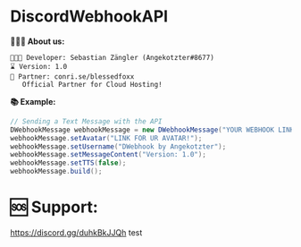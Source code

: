 # DiscordWebhookAPI

**👨🏻‍🚀  About us:**

```
👨🏻‍💻 Developer: Sebastian Zängler (Angekotzter#8677)
⌛ Version: 1.0
👯 Partner: conri.se/blessedfoxx
   Official Partner for Cloud Hosting!
```

**📚 Example:**
```java
// Sending a Text Message with the API
DWebhookMessage webhookMessage = new DWebhookMessage("YOUR WEBHOOK LINK!");
webhookMessage.setAvatar("LINK FOR UR AVATAR!");
webhookMessage.setUsername("DWebhook by Angekotzter");
webhookMessage.setMessageContent("Version: 1.0");
webhookMessage.setTTS(false);
webhookMessage.build();
```

# 🆘 Support:
https://discord.gg/duhkBkJJQh
test

